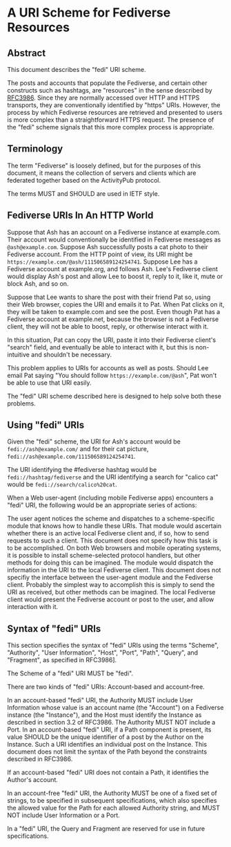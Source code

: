 # A URI Scheme for Fediverse Resources

## Abstract

This document describes the "fedi" URI scheme.

The posts and accounts that populate the Fediverse, and certain other constructs such as hashtags, are "resources" in the sense described by [RFC3986](https://datatracker.ietf.org/doc/html/rfc3986). Since they are normally accessed over HTTP and HTTPS transports, they are conventionally identified by "https" URIs. However, the process by which Fediverse resources are retrieved and presented to users is more complex than a straightforward HTTPS request. The presence of the "fedi" scheme signals that this more complex process is appropriate.

## Terminology

The term "Fediverse" is loosely defined, but for the purposes of this document, it means the collection of servers and clients which are federated together based on the ActivityPub protocol.

The terms MUST and SHOULD are used in IETF style.

## Fediverse URIs In An HTTP World

Suppose that Ash has an account on a Fediverse instance at example.com. Their account would conventionally be identified in Fediverse messages as `@ash@example.com`. Suppose Ash successfully posts a cat photo to their Fediverse account. From the HTTP point of view, its URI might be `https://example.com/@ash/111506589124254741`. Suppose Lee has a Fediverse account at example.org, and follows Ash. Lee's Fediverse client would display Ash's post and allow Lee to boost it, reply to it, like it, mute or block Ash, and so on.

Suppose that Lee wants to share the post with their friend Pat so, using their Web browser, copies the URI and emails it to Pat. When Pat clicks on it, they will be taken to example.com and see the post. Even though Pat has a Fediverse account at example.net, because the browser is not a Fediverse client, they will not be able to boost, reply, or otherwise interact with it.

In this situation, Pat can copy the URI, paste it into their Fediverse client's "search" field, and eventually be able to interact with it, but this is non-intuitive and shouldn't be necessary.

This problem applies to URIs for accounts as well as posts. Should Lee email Pat saying "You should follow `https://example.com/@ash`", Pat won't be able to use that URI easily.

The "fedi" URI scheme described here is designed to help solve both these problems.

## Using "fedi" URIs

Given the "fedi" scheme, the URI for Ash's account would be `fedi://ash@example.com/` and for their cat picture, `fedi://ash@example.com/111506589124254741`.

The URI identifying the #fediverse hashtag would be `fedi://hashtag/fediverse` and the URI identifying a search for "calico cat" would be `fedi://search/calico%20cat`.

When a Web user-agent (including mobile Fediverse apps) encounters a "fedi" URI, the following would be an appropriate series of actions:

The user agent notices the scheme and dispatches to a scheme-specific module that knows how to handle these URIs.
That module would ascertain whether there is an active local Fediverse client and, if so, how to send requests to such a client. This document does not specify how this task is to be accomplished. On both Web browsers and mobile operating systems, it is possible to install scheme-selected protocol handlers, but other methods for doing this can be imagined.
The module would dispatch the information in the URI to the local Fediverse client. This document does not specifiy the interface between the user-agent module and the Fediverse client. Probably the simplest way to accomplish this is simply to send the URI as received, but other methods can be imagined.
The local Fediverse client would present the Fediverse account or post to the user, and allow interaction with it.

## Syntax of "fedi" URIs

This section specifies the syntax of "fedi" URIs using the terms "Scheme", "Authority", "User Information", "Host", "Port", "Path", "Query", and "Fragment", as specified in RFC3986].

The Scheme of a "fedi" URI MUST be "fedi".

There are two kinds of "fedi" URIs: Account-based and account-free.

In an account-based "fedi" URI, the Authority MUST include User Information whose value is an account name (the "Account") on a Fediverse instance (the "Instance"), and the Host must identify the Instance as described in section 3.2 of RFC3986. The Authority MUST NOT include a Port. In an account-based "fedi" URI, if a Path component is present, its value SHOULD be the unique identifier of a post by the Author on the Instance. Such a URI identifies an individual post on the Instance. This document does not limit the syntax of the Path beyond the constraints described in RFC3986.

If an account-based "fedi" URI does not contain a Path, it identifies the Author's account.

In an account-free "fedi" URI, the Authority MUST be one of a fixed set of strings, to be specified in subsequent specifications, which also specifies the allowed value for the Path for each allowed Authority string, and MUST NOT include User Information or a Port.

In a "fedi" URI, the Query and Fragment are reserved for use in future specifications.

